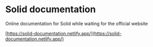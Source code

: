 # Solid documentation

Online documentation for Solid while waiting for the official website

[https://solid-documentation.netlify.app/](https://solid-documentation.netlify.app/)
